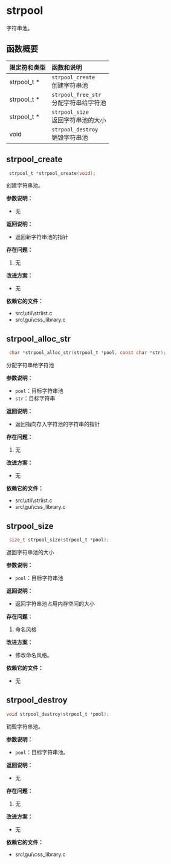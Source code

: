 # strpool

字符串池。

## 函数概要

| 限定符和类型 | 函数和说明                                 |
| :----------- | :----------------------------------------- |
| strpool_t *  | `strpool_create` <br />创建字符串池        |
| strpool_t *  | `strpool_free_str`<br />分配字符串给字符池 |
| strpool_t *  | `strpool_size`<br />返回字符串池的大小     |
| void         | `strpool_destroy`<br />销毁字符串池        |

## strpool_create 

```c
 strpool_t *strpool_create(void);
```

创建字符串池。

**参数说明：**

- 无

**返回说明：**

- 返回新字符串池的指针

**存在问题：**

1. 无

**改进方案：**

- 无

**依赖它的文件：**

- src\util\strlist.c
- src\gui\css_library.c

## strpool_alloc_str 

```c
 char *strpool_alloc_str(strpool_t *pool, const char *str);
```

分配字符串给字符池

**参数说明：**

- `pool`：目标字符串池
- `str`：目标字符串

**返回说明：**

- 返回指向存入字符池的字符串的指针

**存在问题：**

1. 无

**改进方案：**

- 无

**依赖它的文件：**

- src\util\strlist.c
- src\gui\css_library.c



## strpool_size

```c
 size_t strpool_size(strpool_t *pool);
```

返回字符串池的大小

**参数说明：**

- `pool`：目标字符串池

**返回说明：**

- 返回字符串池占用内存空间的大小

**存在问题：**

1. 命名风格

**改进方案：**

- 修改命名风格。

**依赖它的文件：**

- 无

## strpool_destroy

```c
void strpool_destroy(strpool_t *pool);
```

销毁字符串池。

**参数说明：**

- `pool`：目标字符串池。

**返回说明：**

- 无

**存在问题：**

1. 无

**改进方案：**

- 无

**依赖它的文件：**

- src\gui\css_library.c
